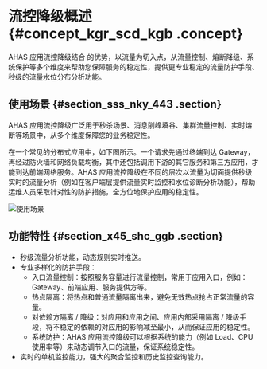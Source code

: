 # 流控降级概述 {#concept_kgr_scd_kgb .concept}

AHAS 应用流控降级结合 的优势，以流量为切入点，从流量控制、熔断降级、系统保护等多个维度来帮助您保障服务的稳定性，提供更专业稳定的流量防护手段、秒级的流量水位分布分析功能。

## 使用场景 {#section_sss_nky_443 .section}

AHAS 应用流控降级广泛用于秒杀场景、消息削峰填谷、集群流量控制、实时熔断等场景中，从多个维度保障您的业务稳定性。

在一个常见的分布式应用中，如下图所示。一个请求先通过终端到达 Gateway，再经过防火墙和网络负载均衡，其中还包括调用下游的其它服务和第三方应用，才能到达前端网络服务。AHAS 应用流控降级在不同的层次以流量为切面提供秒级实时的流量分析（例如在客户端层提供流量实时监控和水位诊断分析功能），帮助运维人员采取针对性的防护措施，全方位地保护应用的稳定性。

![使用场景](http://static-aliyun-doc.oss-cn-hangzhou.aliyuncs.com/assets/img/92299/156456484353895_zh-CN.png)

## 功能特性 {#section_x45_shc_ggb .section}

-   秒级流量分析功能，动态规则实时推送。
-   专业多样化的防护手段：
    -   入口流量控制：按照服务容量进行流量控制，常用于应用入口，例如： Gateway、前端应用、服务提供方等。
    -   热点隔离：将热点和普通流量隔离出来，避免无效热点抢占正常流量的容量。
    -   对依赖方隔离 / 降级：对应用和应用之间、应用内部采用隔离 / 降级手段，将不稳定的依赖的对应用的影响减至最小，从而保证应用的稳定性。
    -   系统防护：AHAS 应用流控降级可以根据系统的能力（例如 Load、CPU 使用率等）来动态调节入口的流量，保证系统稳定性。
-   实时的单机监控能力，强大的聚合监控和历史监控查询能力。

